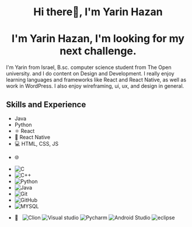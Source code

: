 <h1 align="center">Hi there👋, I'm Yarin Hazan</h1>
<h1 align="center">I'm Yarin Hazan, I'm looking for my next challenge.</h1>

I'm Yarin from Israel, B.sc. computer science student from The Open university. and I do content on Design and Development. I really enjoy learning languages and frameworks like React and React Native, as well as work in WordPress. I also enjoy wireframing, ui, ux, and design in general. 

## Skills and Experience
*  Java
*  Python
* ⚛ React
* 📱 React Native
* 💻 HTML, CSS, JS

- 🌐 &nbsp;
 * ![C](https://img.shields.io/badge/-C-333333?style=flat&logo=C)
 * ![C++]( https://img.shields.io/badge/-C++-333333?style=flat&logo=C++)
 * ![Python](https://img.shields.io/badge/-python-333333?style=flat&logo=Python)
 * ![Java](https://img.shields.io/badge/-java-333333?style=flat&logo=java)
 * ![Git](https://img.shields.io/badge/-Git-333333?style=flat&logo=git)
 * ![GitHub](https://img.shields.io/badge/-GitHub-333333?style=flat&logo=github)
 *  ![MYSQL](https://img.shields.io/badge/-mysql-333333?style=flat&logo=mysql)
- 🔧 &nbsp;
  ![Clion](https://img.shields.io/badge/-clion-333333?style=flat&logo=clion)
  ![Visual studio](https://img.shields.io/badge/-Visualstudio-333333?style=flat&logo=Visualstudio)
  ![Pycharm](https://img.shields.io/badge/-Pycharm-333333?style=flat&logo=Visualstudio)
  ![Android Studio]( https://img.shields.io/badge/-android%20studio-333333?style=flat&logo=android%20studio)
  ![eclipse]( https://img.shields.io/badge/-eclipse-333333?style=flat&logo=eclipse)
